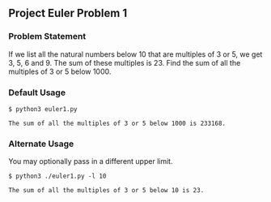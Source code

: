 ## Project Euler Problem 1

### Problem Statement
If we list all the natural numbers below 10 that are multiples of 3 or 5, we get 3, 5, 6 and 9.  The sum of these multiples is 23.  Find the sum of all the multiples of 3 or 5 below 1000.

### Default Usage
```
$ python3 euler1.py

The sum of all the multiples of 3 or 5 below 1000 is 233168.

```

### Alternate Usage
You may optionally pass in a different upper limit.
```
$ python3 ./euler1.py -l 10

The sum of all the multiples of 3 or 5 below 10 is 23.


```
